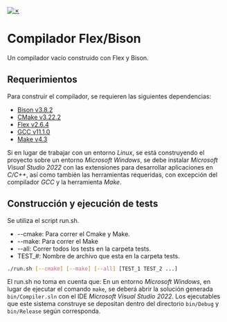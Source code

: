 [![✗](https://img.shields.io/badge/Release-v0.1.0-ffb600.svg?style=for-the-badge)](https://github.com/agustin-golmar/Flex-Bison-Compiler/releases)

# Compilador Flex/Bison

Un compilador vacío construido con Flex y Bison.

## Requerimientos

Para construir el compilador, se requieren las siguientes dependencias:

* [Bison v3.8.2](https://www.gnu.org/software/bison/)
* [CMake v3.22.2](https://cmake.org/)
* [Flex v2.6.4](https://github.com/westes/flex)
* [GCC v11.1.0](https://gcc.gnu.org/)
* [Make v4.3](https://www.gnu.org/software/make/)

Si en lugar de trabajar con un entorno _Linux_, se está construyendo el proyecto sobre un entorno _Microsoft Windows_, se debe instalar _Microsoft Visual Studio 2022_ con las extensiones para desarrollar aplicaciones en _C/C++_, así como también las herramientas requeridas, con excepción del compilador _GCC_ y la herramienta _Make_.

## Construcción y ejecución de tests

Se utiliza el script run.sh.
* --cmake: Para correr el Cmake y Make.
* --make: Para correr el Make
* --all: Correr todos los tests en la carpeta tests.
* TEST_#: Nombre de archivo que esta en la carpeta tests.
```bash
./run.sh [--cmake] [--make] [--all] [TEST_1 TEST_2 ...]
```

El run.sh no toma en cuenta que:
En un entorno _Microsoft Windows_, en lugar de ejecutar el comando `make`, se deberá abrir la solución generada `bin/Compiler.sln` con el IDE _Microsoft Visual Studio 2022_. Los ejecutables que este sistema construye se depositan dentro del directorio `bin/Debug` y `bin/Release` según corresponda.

